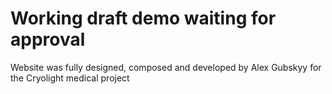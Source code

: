 # Working draft demo waiting for approval
Website was fully designed, composed and developed by Alex Gubskyy for the Cryolight medical project
